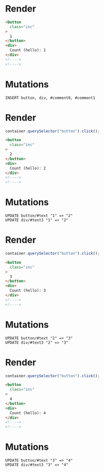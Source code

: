 # Render
```html
<button
  class="inc"
>
  1
</button>
<div>
  Count (hello): 1
</div>
<!---->
<!---->
```

# Mutations
```
INSERT button, div, #comment0, #comment1
```

# Render
```js
container.querySelector("button").click();
```
```html
<button
  class="inc"
>
  2
</button>
<div>
  Count (hello): 2
</div>
<!---->
<!---->
```

# Mutations
```
UPDATE button/#text "1" => "2"
UPDATE div/#text3 "1" => "2"
```

# Render
```js
container.querySelector("button").click();
```
```html
<button
  class="inc"
>
  3
</button>
<div>
  Count (hello): 3
</div>
<!---->
<!---->
```

# Mutations
```
UPDATE button/#text "2" => "3"
UPDATE div/#text3 "2" => "3"
```

# Render
```js
container.querySelector("button").click();
```
```html
<button
  class="inc"
>
  4
</button>
<div>
  Count (hello): 4
</div>
<!---->
<!---->
```

# Mutations
```
UPDATE button/#text "3" => "4"
UPDATE div/#text3 "3" => "4"
```